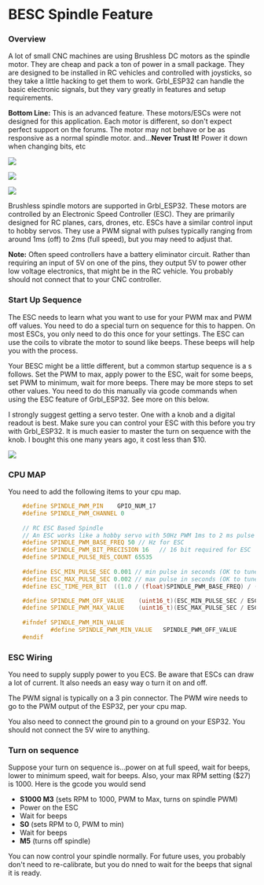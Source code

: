 # BESC Spindle Feature

### Overview

A lot of small CNC machines are using Brushless DC motors as the spindle motor. They are cheap and pack a ton of power in a small package. They are designed to be installed in RC vehicles and controlled with joysticks, so they take a little hacking to get them to work. Grbl_ESP32 can handle the basic electronic signals, but they vary greatly in features and setup requirements.

**Bottom Line:** This is an advanced feature. These motors/ESCs were not designed for this application. Each motor is different, so don't expect perfect support on the forums. The motor may not behave or be as responsive as a normal spindle motor. and...**Never Trust It!** Power it down when changing bits, etc

![](http://www.buildlog.net/blog/wp-content/uploads/2019/10/besc_example.png)



![](http://www.buildlog.net/blog/wp-content/uploads/2019/10/besc.png)

![](http://www.buildlog.net/blog/wp-content/uploads/2019/10/Brushless-DC-motor.jpg)

Brushless spindle motors are supported in Grbl_ESP32. These motors are controlled by an Electronic Speed Controller (ESC). They are primarily designed for RC planes, cars, drones, etc. ESCs have a similar control input to hobby servos. They use a PWM signal with pulses typically ranging from around 1ms (off) to 2ms (full speed), but you may need to adjust that.

**Note:** Often speed controllers have a battery eliminator circuit. Rather than requiring an input of 5V on one of the pins, they output 5V to power other low voltage electronics, that might be in the RC vehicle. You probably should not connect that to your CNC controller.

### Start Up Sequence

The ESC needs to learn what you want to use for your PWM max and PWM off values. You need to do a special turn on sequence for this to happen. On most ESCs, you only need to do this once for your settings. The ESC can use the coils to vibrate the motor to sound like beeps. These beeps will help you with the process.

Your BESC might be a little different, but a common startup sequence is a s follows. Set the PWM to max, apply power to the ESC, wait for some beeps, set PWM to minimum, wait for more beeps. There may be more steps to set other values. You need to do this manually via gcode commands when using the ESC feature of Grbl_ESP32. See more on this below.

I strongly suggest getting a servo tester. One with a knob and a digital readout is best. Make sure you can control your ESC with this before you try with Grbl_ESP32. It is much easier to master the turn on sequence with the knob. I bought this one many years ago, it cost less than $10.

![](http://www.buildlog.net/blog/wp-content/uploads/2019/10/servo_tested.png)

### CPU MAP 

You need to add the following items to your cpu map.

```C++
	#define SPINDLE_PWM_PIN    GPIO_NUM_17 
	#define SPINDLE_PWM_CHANNEL 0
		
	// RC ESC Based Spindle 
	// An ESC works like a hobby servo with 50Hz PWM 1ms to 2 ms pulse range	
	#define SPINDLE_PWM_BASE_FREQ 50 // Hz for ESC
	#define SPINDLE_PWM_BIT_PRECISION 16   // 16 bit required for ESC
	#define SPINDLE_PULSE_RES_COUNT 65535
		
	#define ESC_MIN_PULSE_SEC 0.001 // min pulse in seconds (OK to tune this one)
	#define ESC_MAX_PULSE_SEC 0.002 // max pulse in seconds (OK to tune this one)		
	#define ESC_TIME_PER_BIT  ((1.0 / (float)SPINDLE_PWM_BASE_FREQ) / ((float)SPINDLE_PULSE_RES_COUNT) ) // seconds

	#define SPINDLE_PWM_OFF_VALUE    (uint16_t)(ESC_MIN_PULSE_SEC / ESC_TIME_PER_BIT) // in timer counts
	#define SPINDLE_PWM_MAX_VALUE    (uint16_t)(ESC_MAX_PULSE_SEC / ESC_TIME_PER_BIT) // in timer counts
		
	#ifndef SPINDLE_PWM_MIN_VALUE
			#define SPINDLE_PWM_MIN_VALUE   SPINDLE_PWM_OFF_VALUE
	#endif


```

### ESC Wiring

You need to supply supply power to you ECS. Be aware that ESCs can draw a lot of current. It also needs an easy way o turn it on and off.

The PWM signal is typically on a 3 pin connector. The PWM wire needs to go to the PWM output of the ESP32, per your cpu map.

You also need to connect the ground pin to a ground on your ESP32. You should not connect the 5V wire to anything.



### Turn on sequence

Suppose your turn on sequence is...power on at full speed, wait for beeps, lower to minimum speed, wait for beeps. Also, your max RPM setting ($27) is 1000.  Here is the gcode you would send

-  **S1000 M3** (sets RPM to 1000, PWM to Max, turns on spindle PWM)
- Power on the ESC
- Wait for beeps
- **S0** (sets RPM to 0, PWM to min) 
- Wait for beeps
- **M5** (turns off spindle)

You can now control your spindle normally. For future uses, you probably don't need to re-calibrate, but you do nned to wait for the beeps that signal it is ready.






